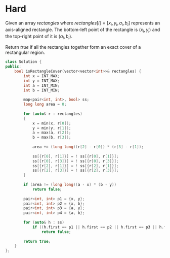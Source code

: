 # Hard

Given an array $rectangles$ where $rectangles[i] = [x_i, y_i, a_i, b_i]$ represents an axis-aligned rectangle. The bottom-left point of the rectangle is $(x_i, y_i)$ and the top-right point of it is $(a_i, b_i)$.

Return $true$ if all the rectangles together form an exact cover of a rectangular region.

```cpp
class Solution {
public:
    bool isRectangleCover(vector<vector<int>>& rectangles) {
        int x = INT_MAX;
        int y = INT_MAX;
        int a = INT_MIN;
        int b = INT_MIN;
        
        map<pair<int, int>, bool> ss;
        long long area = 0;
        
        for (auto& r : rectangles)
        {
            x = min(x, r[0]);
            y = min(y, r[1]);
            a = max(a, r[2]);
            b = max(b, r[3]);
            
            area += (long long)(r[2] - r[0]) * (r[3] - r[1]);
            
            ss[{r[0], r[1]}] = ! ss[{r[0], r[1]}];
            ss[{r[0], r[3]}] = ! ss[{r[0], r[3]}];
            ss[{r[2], r[1]}] = ! ss[{r[2], r[1]}];
            ss[{r[2], r[3]}] = ! ss[{r[2], r[3]}];
        }
        
        if (area != (long long)(a - x) * (b - y))
            return false;
        
        pair<int, int> p1 = {x, y};
        pair<int, int> p2 = {x, b};
        pair<int, int> p3 = {a, y};
        pair<int, int> p4 = {a, b};
        
        for (auto& h : ss)
            if ((h.first == p1 || h.first == p2 || h.first == p3 || h.first == p4) != h.second)
                return false;
        
        return true;
    }
};
```
